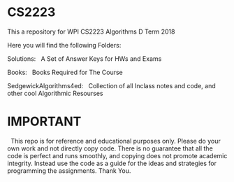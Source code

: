 # CS2223
This a repository for WPI CS2223 Algorithms D Term 2018


Here you will find the following Folders:


Solutions:
&nbsp;	  A Set of Answer Keys for HWs and Exams


Books:
&nbsp;	  Books Required for The Course


SedgewickAlgorithms4ed:
&nbsp;	  Collection of all Inclass notes and code, and other cool Algorithmic Resourses


# IMPORTANT

&nbsp;  This repo is for reference and educational purposes only. Please do your own work and not directly copy code. There is no guarantee that all the code is perfect and runs smoothly, and copying does not promote academic integrity. Instead use the code as a guide for the ideas and strategies for programming the assignments. Thank You.
